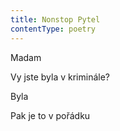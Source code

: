 ```yaml
---
title: Nonstop Pytel
contentType: poetry
---
```


<section>

Madam

Vy jste byla v kriminále?

Byla

Pak je to v pořádku

</section>
